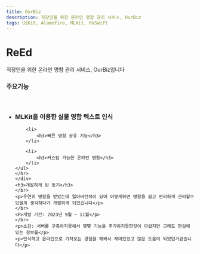 ```yaml
---
title: OurBiz
description: 직장인을 위한 온라인 명함 관리 서비스, OurBiz
tags: UiKit, Alamofire, MLKit, RxSwift
---
```


# ReEd

<div class="ReEd">
<p>직장인을 위한 온라인 명함 관리 서비스, OurBiz입니다</p>
<h3>주요기능</h3>
</br>
    <ul>
        <li>
            <h3>MLKit을 이용한 실물 명함 텍스트 인식</h3>
        </li>
        
        <li>
            <h3>빠른 명함 공유 기능</h3>
        </li>
        
        <li>
            <h3>커스텀 가능한 온라인 명함</h3>
        </li>
    </ul>
    </br>
    </div>
    <h3>개발하게 된 동기</h3>
    </br>
    <p>우연히 명함을 받았는데 잃어버린적이 있어 어떻게하면 명함을 쉽고 편리하게 관리할수있을까 생각하다가 개발하게 되었습니다</p>
    </br>
    <P>개발 기간: 2023년 9월 ~ 11월</p>
    </br>
    <p>소감: 서버를 구축하지못해서 몇몇 기능을 추가하지못한것이 아쉽지만 그래도 현실에 있는 정보를</p>
    <p>인식하고 온라인으로 가져오는 경험을 해봐서 재미있었고 많은 도움이 되었던거같습니다</p>
</div>




